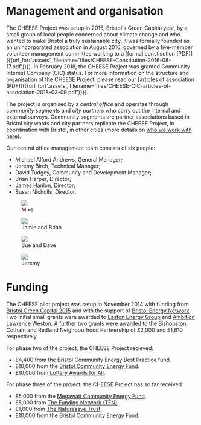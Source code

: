 
<a class="anchor" name="management"></a>
# Management and organisation

The CHEESE Project was setup in 2015, Bristol's Green Capital year, by a small
group of local people concerned about climate change and who wanted to make
Bristol a truly sustainable city. It was formally founded as an unincorporated
association in August 2016, governed by a five-member volunteer management
committee working to a
[formal constisution (PDF)]({{url_for('.assets', filename='files/CHEESE-Constitution-2016-08-17.pdf')}}).
In February 2018, the CHEESE Project was granted Community Interest Company (CIC)
status. For more information on the structure and organisation of the CHEESE Project,
please read our
[articles of association (PDF)]({{url_for('.assets', filename='files/CHEESE-CIC-articles-of-association-2018-03-09.pdf')}}).

The project is organised by a *central office* and operates through
*community segments* and *city partners* who carry out the internal and
external surveys. Community segments are partner associations based in Bristol
city wards and city partners replicate the CHEESE Project, in coordination with
Bristol, in other cities (more details on [who we work with here](/partners)).

Our central office management team consists of six people:

- Michael Alford Andrews, General Manager;
- Jeremy Birch, Technical Manager;
- David Tudgey, Community and Development Manager;
- Brian Harper, Director;
- James Hanlon, Director;
- Susan Nicholls, Director.

<figure class="figure">
<img src="{{'images/people/mike.jpg'|thumbnail('200x200')}}">
<figcaption class="figure-caption text-center">Mike</figcaption>
</figure>
<figure class="figure">
<img src="{{'images/people/brian-and-jamie.jpg'|thumbnail('200x200')}}">
<figcaption class="figure-caption text-center">Jamie and Brian</figcaption>
</figure>
<figure class="figure">
<img src="{{'images/people/dave-and-sue.jpg'|thumbnail('300x200')}}">
<figcaption class="figure-caption text-center">Sue and Dave</figcaption>
</figure>
<figure class="figure">
<img src="{{'images/people/jeremy.jpg'|thumbnail('200x200')}}">
<figcaption class="figure-caption text-center">Jeremy</figcaption>
</figure>

<a class="anchor" name="funding"></a>
# Funding

The CHEESE pilot project was setup in November 2014 with funding from [Bristol
Green Capital 2015](http://bristolgreencapital.org/) and with the support of
[Bristol Energy Network](http://www.bristolenergynetwork.org). Two initial
small grants were awarded to [Easton Energy
Group](http://www.eastonenergygroup.org) and [Ambition Lawrence
Weston](http://www.ambitionlw.org). A further two grants were awarded to the
Bishopston, Cotham and Redland Neighbourhood Partnership of £2,000 and £1,610
respectively.

For phase two of the project, the CHEESE Project recieved:

 - £4,400 from the Bristol Community Energy Best Practice fund.
 - £10,000 from the [Bristol Community Energy Fund](http://www.bristolcommunityenergy.co.uk/).
 - £10,000 from [Lottery Awards for All](https://www.biglotteryfund.org.uk/global-content/programmes/england/awards-for-all-england)</a>.

For phase three of the project, the CHEESE Project has so far received:

 - £5,000 from the [Megawatt Community Energy Fund](http://quartetcf.org.uk/grant-programmes/megawatt-community-energy-large-and-small-grants/).
 - £5,000 from [The Funding Network (TFN)](https://www.thefundingnetwork.org.uk/events/tfn-bristol/1310).
 - £1,000 from [The Naturesave Trust](http://www.naturesave.co.uk/the-naturesave-trust/).
 - £10,000 from the [Bristol Community Energy Fund](http://www.bristolcommunityenergy.co.uk/).
